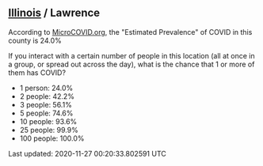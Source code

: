 
## [Illinois](/united-states/illinois) / Lawrence

According to [MicroCOVID.org](http://microcovid.org),
the "Estimated Prevalence" of COVID in this county is 24.0%

If you interact with a certain number of people in this location
(all at once in a group, or spread out across the day), what is the chance that
1 or more of them has COVID?

- 1 person: 24.0%
- 2 people: 42.2%
- 3 people: 56.1%
- 5 people: 74.6%
- 10 people: 93.6%
- 25 people: 99.9%
- 100 people: 100.0%

Last updated: 2020-11-27 00:20:33.802591 UTC
